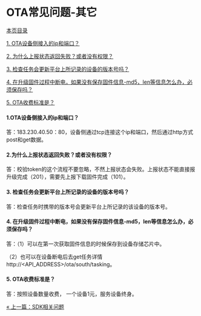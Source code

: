 # OTA常见问题-其它

[本页目录]()

[1. OTA设备侧接入的ip和端口？](#1)

[2. 为什么上报状态返回失败？或者没有权限？](#2)

[3. 检查任务会更新平台上所记录的设备的版本号吗？](#3)

[4. 在升级固件过程中断电，如果没有保存固件信息-md5，len等信息怎么办，必须保存吗？](#4)

[5. OTA收费标准是？](#5)


<h4 id="1">1.OTA设备侧接入的ip和端口？</h4>

答：183.230.40.50：80，设备侧通过tcp连接这个ip和端口，然后通过http方式post和get数据。

<h4 id="2">2.为什么上报状态返回失败？或者没有权限？</h4>

答：校验token的这个流程不要忽略，不然上报状态会失败。上报状态不能直接报升级完成（201），需要先上报下载固件完成（101）。

<h4 id="3">3. 检查任务会更新平台上所记录的设备的版本号吗？</h4>

答：检查任务时携带的版本号会更新平台上所记录的该设备的版本号。

<h4 id="4">4. 在升级固件过程中断电，如果没有保存固件信息-md5，len等信息怎么办，必须保存吗？</h4>

答：（1）可以在第一次获取固件信息的时候保存到设备存储芯片中。

（2）也可以在设备断电后去get任务详情http://<API_ADDRESS>/ota/south/tasking。

<h4 id="5">5. OTA收费标准是？</h4>

答：按照设备数量收费， 一个设备1元，服务设备终身。

<div>
    <a href="/book/FAQ/sdk_questions.md">
        <span> &#171; 上一篇：SDK相关问题</span>
        </a>
		</div>